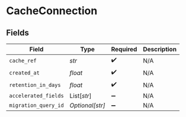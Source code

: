 # CacheConnection


## Fields

| Field                | Type                 | Required             | Description          |
| -------------------- | -------------------- | -------------------- | -------------------- |
| `cache_ref`          | *str*                | :heavy_check_mark:   | N/A                  |
| `created_at`         | *float*              | :heavy_check_mark:   | N/A                  |
| `retention_in_days`  | *float*              | :heavy_check_mark:   | N/A                  |
| `accelerated_fields` | List[*str*]          | :heavy_minus_sign:   | N/A                  |
| `migration_query_id` | *Optional[str]*      | :heavy_minus_sign:   | N/A                  |